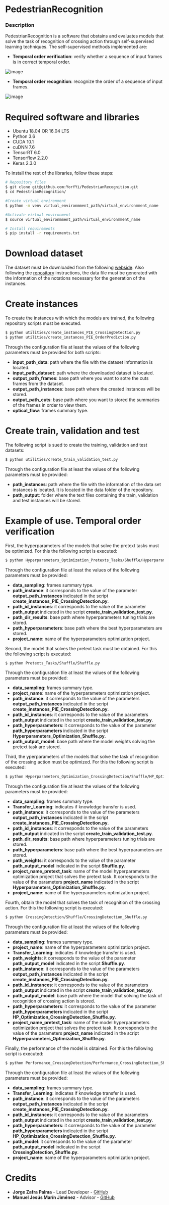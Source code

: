 # PedestrianRecognition
### Description
PedestrianRecognition is a software that obstains and evaluates models that solve the task of recognition of crossing action through self-supervised learning techniques. The self-supervised methods implemented are:
- __Temporal order verification__: verify whether a sequence of input frames is in correct temporal order.

![image](./imgs/Verification.png)  

- __Temporal order recognition__: recognize the order of a sequence of input frames.

![image](./imgs/OrderPrediction.png)  


# Required software and libraries

- Ubuntu 18.04 OR 16.04 LTS
- Python 3.6
- CUDA 10.1
- cuDNN 7.6
- TensorRT 6.0
- Tensorflow 2.2.0
- Keras 2.3.0

To install the rest of the libraries, follow these steps:

```bash
# Repository files
$ git clone git@github.com:YorYYi/PedestrianRecognition.git
$ cd PedestrianRecognition/

#Create virtual environment
$ python -m venv virtual_environmment_path/virtual_environmment_name

#Activate virtual environment
$ source virtual_environmment_path/virtual_environmment_name

# Install requirements
$ pip install -r requirements.txt
```

# Download dataset

The dataset must be downloaded from the following [webside](http://data.nvision2.eecs.yorku.ca/PIE_dataset/PIE_clips/). Also following the [repository](https://github.com/aras62/PIE) instructions, the data file must be generated with the information of the notations necessary for the generation of the instances.


# Create instances

To create the instances with which the models are trained, the following repository scripts must be executed. 


```bash
$ python utilities/create_instances_PIE_CrossingDetection.py
$ python utilities/create_instances_PIE_OrderPrediction.py
```

Through the configuration file at least the values of the following parameters must be provided for both scripts:
- **input_path_data**: path where the file with the dataset information is located.
- **input_path_dataset**: path where the downloaded dataset is located.
- **output_path_frames**: base path where you want to sotre the cuts frames from the dataset.
- **output_path_instances**: base path where the created instances will be stored.
- **output_path_cuts**: base path where you want to stored the summaries of the frames in order to view them.
- **optical_flow**: frames summary type.


# Create train, validation and test

The following script is sued to create the training, validation and test datasets:

```bash
$ python utilities/create_train_validation_test.py
```

Through the configuration file at least the values of the following parameters must be provided:
- **path_instances**: path where the file with the information of the data set instances is located. It is located in the data folder of the repository.
- **path_output**: folder where the text files containing the train, validation and test instances will be stored.


# Example of use. Temporal order verification

First, the hyperparameters of the models that solve the pretext tasks must be optimized. For this the following script is executed:

```bash
$ python Hyperparameters_Optimization_Pretexts_Tasks/Shuffle/Hyperparameters_Optimization_Shuffle.py
```

Through the configuration file at least the values of the following parameters must be provided:

- **data_sampling**: frames summary type.
- **path_instance**: it corresponds to the value of the parameter **output_path_instances** indicated in the script **create_instances_PIE_CrossingDetection.py**.
- **path_id_instances**: it corresponds to the value of the parameter **path_output** indicated in the script **create_train_validation_test.py**.
- **path_dir_results**: base path where hyperparameters tuning trials are stored.
- **path_hyperparameters**: base path where the best hyperparameters are stored.
- **project_name**: name of the hyperparameters optimization project.

Second, the model that solves the pretext task must be obtained. For this the following script is executed:

```bash
$ python Pretexts_Tasks/Shuffle/Shuffle.py
```

Through the configuration file at least the values of the following parameters must be provided:

- **data_sampling**: frames summary type.
- **project_name**: name of the hyperparameters optimization project.
- **path_instance**: it corresponds to the value of the parameters **output_path_instances** indicated in the script **create_instances_PIE_CrossingDetection.py**.
- **path_id_instances**: it corresponds to the value of the parameters **path_output** indicated in the script **create_train_validation_test.py**.
- **path_hyperparameters**: it corresponds to the value of the parameter **path_hyperparameters** indicated in the script **Hyperparameters_Optimization_Shuffle.py**.
- **path_output_model**: base path where the model weights solving the pretext task are stored.

Third, the yperparameters of the models that solve the task of recognition of the crossing action must be optimized. For this the following script is executed:

```bash
$ python Hyperparameters_Optimization_CrossingDetection/Shuffle/HP_Optimization_CrossingDetection_Shuffle.py
```

Through the configuration file at least the values of the following parameters must be provided:

- **data_sampling**: frames summary type.
- **Transfer_Learning**: indicates if knowledge transfer is used.
- **path_instance**: it corresponds to the value of the parameters **output_path_instances** indicated in the script **create_instances_PIE_CrossingDetection.py**.
- **path_id_instances**: it corresponds to the value of the parameters **path_output** indicated in the script **create_train_validation_test.py**.
- **path_dir_results**: base path where hyperparameters tuning trials are stored.
- **path_hyperparameters**: base path where the best hyperparameters are stored.
- **path_weights**: it corresponds to the value of the parameter **path_output_model** indicated in the script **Shuffle.py**.
- **project_name_pretext_task**: name of the model hyperparameters optimization project that solves the pretext task. It corresponds to the value of the parameters **project_name** indicated in the script **Hyperparameters_Optimization_Shuffle.py**.
- **project_name**: name of the hyperparameters optimization project.

Fourth, obtain the model that solves the task of recognition of the crossing action. For this the following script is executed:


```bash
$ python CrossingDetection/Shuffle/CrossingDetection_Shuffle.py
```

Through the configuration file at least the values of the following parameters must be provided:

- **data_sampling**: frames summary type.
- **project_name**: name of the hyperparameters optimization project.
- **Transfer_Learning**: indicates if knowledge transfer is used.
- **path_weights**: it corresponds to the value of the parameter **path_output_model** indicated in the script **Shuffle.py**.
- **path_instance**: it corresponds to the value of the parameters **output_path_instances** indicated in the script **create_instances_PIE_CrossingDetection.py**.
- **path_id_instances**: it corresponds to the value of the parameters **path_output** indicated in the script **create_train_validation_test.py**.
- **path_output_model**: base path where the model that solving the task of recognition of crossing action is stored.
- **path_hyperparameters**: it corresponds to the value of the parameter **path_hyperparameters** indicated in the script **HP_Optimization_CrossingDetection_Shuffle.py**.
- **project_name_pretext_task**: name of the model hyperparameters optimization project that solves the pretext task. It corresponds to the value of the parameters **project_name** indicated in the script **Hyperparameters_Optimization_Shuffle.py**.

Finally, the performance of the model is obtained. For this the following script is executed:

```bash
$ python Performance_CrossingDetection/Performance_CrossingDetection_Shuffle.py
```

Through the configuration file at least the values of the following parameters must be provided:

- **data_sampling**: frames summary type.
- **Transfer_Learning**: indicates if knowledge transfer is used.
- **path_instance**: it corresponds to the value of the parameters **output_path_instances** indicated in the script **create_instances_PIE_CrossingDetection.py**.
- **path_id_instances**: it corresponds to the value of the parameters **path_output** indicated in the script **create_train_validation_test.py**.
- **path_hyperparameters**: it corresponds to the value of the parameter **path_hyperparameters** indicated in the script **HP_Optimization_CrossingDetection_Shuffle.py**.
- **path_model**: it corresponds to the value of the parameter **path_output_model** indicated in the script **CrossingDetection_Shuffle.py**.
- **project_name**: name of the hyperparameters optimization project.


# Credits
- __Jorge Zafra Palma__ - Lead Developer - [GitHub](https://github.com/xXNukem/)
- __Manuel Jesús Marín Jiménez__ - Advisor - [GitHub](https://github.com/mjmarin)
